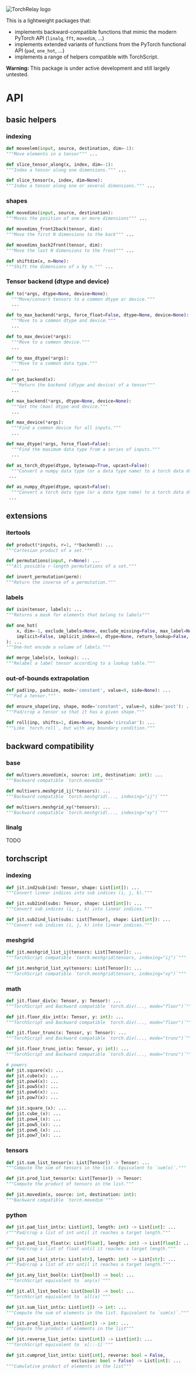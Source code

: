 <picture align="center">
  <source media="(prefers-color-scheme: dark)" srcset="docs/images/torchrelay_logo_full_dark.png">
  <source media="(prefers-color-scheme: light)"  srcset="docs/images/torchrelay_logo_full.png">
  <img alt="TorchRelay logo" src="docs/images/torchrelay_logo_full.png">
</picture>

This is a lightweight packages that:

- implements backward-compatible functions that mimic the modern PyTorch API
  (`linalg`, `fft`, `movedim`, ...)
- implements extended variants of functions from the PyTorch functional API
  (`pad`, `one_hot`, ...)
- implements a range of helpers compatible with TorchScript.


**Warning:** This package is under active development and still largely untested.

# API

## basic helpers

### indexing

```python
def moveelem(input, source, destination, dim=-1):
"""Move elements in a tensor""" ...

def slice_tensor_along(x, index, dim=-1):
"""Index a tensor along one dimensions.""" ...

def slice_tensor(x, index, dim=None):
"""Index a tensor along one or several dimensions.""" ...
```

### shapes

```python
def movedims(input, source, destination):
"""Moves the position of one or more dimensions""" ...

def movedims_front2back(tensor, dim):
"""Move the first N dimensions to the back""" ...

def movedims_back2front(tensor, dim):
"""Move the last N dimensions to the front""" ...

def shiftdim(x, n=None):
"""Shift the dimensions of x by n.""" ...
```

### Tensor backend (dtype and device)

```python
def to(*args, dtype=None, device=None):
  """Move/convert tensors to a common dtype or device."""
  ...

def to_max_backend(*args, force_float=False, dtype=None, device=None):
  """Move to a common dtype and device."""
  ...

def to_max_device(*args):
  """Move to a common device."""
  ...

def to_max_dtype(*args):
  """Move to a common data type."""
  ...

def get_backend(x):
  """Return the backend (dtype and device) of a tensor"""
  ...

def max_backend(*args, dtype=None, device=None):
  """Get the (max) dtype and device."""
  ...

def max_device(*args):
  """Find a common device for all inputs."""
  ...

def max_dtype(*args, force_float=False):
  """Find the maximum data type from a series of inputs."""
  ...

def as_torch_dtype(dtype, byteswap=True, upcast=False):
  """Convert a numpy data type (or a data type name) to a torch data dtype."""
 ...

def as_numpy_dtype(dtype, upcast=False):
  """Convert a torch data type (or a data type name) to a torch data dtype."""
 ...
```

## extensions

### itertools

```python
def product(*inputs, r=1, **backend): ...
"""Cartesian product of a set."""

def permutations(input, r=None): ...
"""All possible r-length permutations of a set."""

def invert_permutation(perm):
"""Return the inverse of a permutation."""
```

### labels

```python
def isin(tensor, labels): ...
"""Returns a mask for elements that belong to labels"""

def one_hot(
    x, dim=-1, exclude_labels=None, exclude_missing=False, max_label=None,
    implicit=False, implicit_index=0, dtype=None, return_lookup=False,
): ...
"""One-hot encode a volume of labels."""

def merge_labels(x, lookup): ...
"""Relabel a label tensor according to a lookup table."""

```

### out-of-bounds extrapolation

```python
def pad(inp, padsize, mode='constant', value=0, side=None): ...
"""Pad a tensor."""

def ensure_shape(inp, shape, mode='constant', value=0, side='post'): ...
"""Pad/crop a tensor so that it has a given shape."""

def roll(inp, shifts=1, dims=None, bound='circular'): ...
"""Like `torch.roll`, but with any boundary condition."""
```

## backward compatibility

### base

```python
def multivers.movedim(x, source: int, destination: int): ...
"""Backward compatible `torch.movedim`"""

def multivers.meshgrid_ij(*tensors): ...
"""Backward compatible `torch.meshgrid(..., indexing="ij")`"""

def multivers.meshgrid_xy(*tensors): ...
"""Backward compatible `torch.meshgrid(..., indexing="xy")`"""
```

### linalg

TODO

## torchscript

### indexing

```python
def jit.ind2sub(ind: Tensor, shape: List[int]): ...
"""Convert linear indices into sub indices (i, j, k)."""

def jit.sub2ind(subs: Tensor, shape: List[int]): ...
"""Convert sub indices (i, j, k) into linear indices."""

def jit.sub2ind_list(subs: List[Tensor], shape: List[int]): ...
"""Convert sub indices (i, j, k) into linear indices."""
```

### meshgrid

```python
def jit.meshgrid_list_ij(tensors: List[Tensor]): ...
"""TorchScript compatible `torch.meshgrid(tensors, indexing="ij")`"""

def jit.meshgrid_list_xy(tensors: List[Tensor]): ...
"""TorchScript compatible `torch.meshgrid(tensors, indexing="xy")`"""
```

### math

```python
def jit.floor_div(x: Tensor, y: Tensor): ...
"""TorchScript and Backward compatible `torch.div(..., mode="floor")`"""

def jit.floor_div_int(x: Tensor, y: int): ...
"""TorchScript and Backward compatible `torch.div(..., mode="floor")`"""

def jit.floor_trunc(x: Tensor, y: Tensor): ...
"""TorchScript and Backward compatible `torch.div(..., mode="trunc")`"""

def jit.floor_trunc_int(x: Tensor, y: int): ...
"""TorchScript and Backward compatible `torch.div(..., mode="trunc")`"""

# powers
def jit.square(x): ...
def jit.cube(x): ...
def jit.pow4(x): ...
def jit.pow5(x): ...
def jit.pow6(x): ...
def jit.pow7(x): ...

def jit.square_(x): ...
def jit.cube_(x): ...
def jit.pow4_(x): ...
def jit.pow5_(x): ...
def jit.pow6_(x): ...
def jit.pow7_(x): ...
```

### tensors

```python
def jit.sum_list_tensor(x: List[Tensor]) -> Tensor: ...
"""Compute the sum of tensors in the list. Equivalent to `sum(x)`."""

def jit.prod_list_tensor(x: List[Tensor]) -> Tensor:
"""Compute the product of tensors in the list."""

def jit.movedim(x, source: int, destination: int):
"""Backward compatible `torch.movedim`"""
```

### python

```python
def jit.pad_list_int(x: List[int], length: int) -> List[int]: ...
r"""Pad/crop a list of int until it reaches a target length."""

def jit.pad_list_float(x: List[float], length: int) -> List[float]: ...
r"""Pad/crop a list of float until it reaches a target length."""

def jit.pad_list_str(x: List[str], length: int) -> List[str]: ...
r"""Pad/crop a list of str until it reaches a target length."""

def jit.any_list_bool(x: List[bool]) -> bool: ...
"""TorchScript equivalent to `any(x)`"""

def jit.all_list_bool(x: List[bool]) -> bool: ...
"""TorchScript equivalent to `all(x)`"""

def jit.sum_list_int(x: List[int]) -> int: ...
"""Compute the sum of elements in the list. Equivalent to `sum(x)`."""

def jit.prod_list_int(x: List[int]) -> int: ...
"""Compute the product of elements in the list"""

def jit.reverse_list_int(x: List[int]) -> List[int]: ...
"""TorchScript equivalent to `x[::-1]`"""

def jit.cumprod_list_int(x: List[int], reverse: bool = False,
                         exclusive: bool = False) -> List[int]: ...
"""Cumulative product of elements in the list"""
```